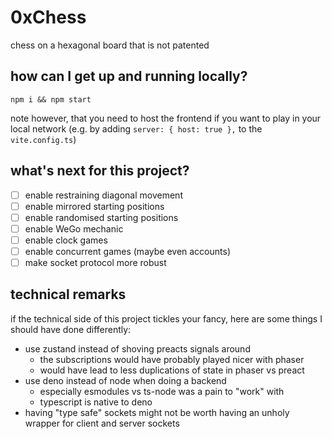 # 0xChess

chess on a hexagonal board that is not patented

## how can I get up and running locally?

```
npm i && npm start
```

note however, that you need to host the frontend if you want to play in your local network
(e.g. by adding `server: { host: true },` to the `vite.config.ts`)

## what's next for this project?

-   [ ] enable restraining diagonal movement
-   [ ] enable mirrored starting positions
-   [ ] enable randomised starting positions
-   [ ] enable WeGo mechanic
-   [ ] enable clock games
-   [ ] enable concurrent games (maybe even accounts)
-   [ ] make socket protocol more robust

## technical remarks

if the technical side of this project tickles your fancy, here are some things I should have done differently:

-   use zustand instead of shoving preacts signals around
    -   the subscriptions would have probably played nicer with phaser
    -   would have lead to less duplications of state in phaser vs preact
-   use deno instead of node when doing a backend
    -   especially esmodules vs ts-node was a pain to "work" with
    -   typescript is native to deno
-   having "type safe" sockets might not be worth having an unholy wrapper for client and server sockets
